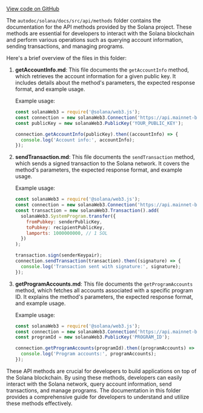 [View code on GitHub](https://github.com/solana-labs/solana/tree/master/na/docs/src/api/methods)

The `autodoc/solana/docs/src/api/methods` folder contains the documentation for the API methods provided by the Solana project. These methods are essential for developers to interact with the Solana blockchain and perform various operations such as querying account information, sending transactions, and managing programs.

Here's a brief overview of the files in this folder:

1. **getAccountInfo.md**: This file documents the `getAccountInfo` method, which retrieves the account information for a given public key. It includes details about the method's parameters, the expected response format, and example usage.

   Example usage:
   ```javascript
   const solanaWeb3 = require('@solana/web3.js');
   const connection = new solanaWeb3.Connection('https://api.mainnet-beta.solana.com');
   const publicKey = new solanaWeb3.PublicKey('YOUR_PUBLIC_KEY');
   
   connection.getAccountInfo(publicKey).then((accountInfo) => {
     console.log('Account info:', accountInfo);
   });
   ```

2. **sendTransaction.md**: This file documents the `sendTransaction` method, which sends a signed transaction to the Solana network. It covers the method's parameters, the expected response format, and example usage.

   Example usage:
   ```javascript
   const solanaWeb3 = require('@solana/web3.js');
   const connection = new solanaWeb3.Connection('https://api.mainnet-beta.solana.com');
   const transaction = new solanaWeb3.Transaction().add(
     solanaWeb3.SystemProgram.transfer({
       fromPubkey: senderPublicKey,
       toPubkey: recipientPublicKey,
       lamports: 1000000000, // 1 SOL
     })
   );
   
   transaction.sign(senderKeypair);
   connection.sendTransaction(transaction).then((signature) => {
     console.log('Transaction sent with signature:', signature);
   });
   ```

3. **getProgramAccounts.md**: This file documents the `getProgramAccounts` method, which fetches all accounts associated with a specific program ID. It explains the method's parameters, the expected response format, and example usage.

   Example usage:
   ```javascript
   const solanaWeb3 = require('@solana/web3.js');
   const connection = new solanaWeb3.Connection('https://api.mainnet-beta.solana.com');
   const programId = new solanaWeb3.PublicKey('PROGRAM_ID');
   
   connection.getProgramAccounts(programId).then((programAccounts) => {
     console.log('Program accounts:', programAccounts);
   });
   ```

These API methods are crucial for developers to build applications on top of the Solana blockchain. By using these methods, developers can easily interact with the Solana network, query account information, send transactions, and manage programs. The documentation in this folder provides a comprehensive guide for developers to understand and utilize these methods effectively.
